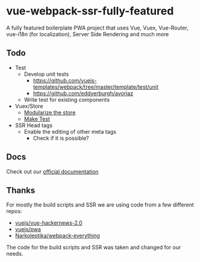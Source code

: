 # vue-webpack-ssr-fully-featured

A fully featured boilerplate PWA project that uses Vue, Vuex, Vue-Router, vue-i18n (for localization), Server Side Rendering and much more

## Todo

* Test
	* Develop unit tests
		* https://github.com/vuejs-templates/webpack/tree/master/template/test/unit
		* https://github.com/eddyerburgh/avoriaz
	* Write test for existing components
* Vuex/Store
	* [Modularize the store](https://vuex.vuejs.org/en/modules.html)
	* [Make Test](https://vuex.vuejs.org/en/testing.html)
* SSR Head tags
	* Enable the editing of other meta tags
		* Check if it is possible?

## Docs

Check out our [official documentation](docs/Index.md)

## Thanks

For mostly the build scripts and SSR we are using code from a few different repos:

* [vuejs/vue-hackernews-2.0](https://github.com/vuejs/vue-hackernews-2.0)
* [vuejs/pwa](https://github.com/vuejs/pwa/)
* [Narkoleptika/webpack-everything](https://github.com/Narkoleptika/webpack-everything)

The code for the build scripts and SSR was taken and changed for our needs.
